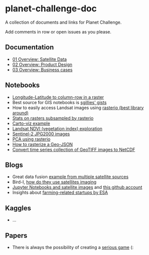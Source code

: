 # planet-challenge-doc
A collection of documents and links for Planet Challenge.

Add comments in row or open issues as you please.

## Documentation

* [01 Overview: Satellite Data](01-Overview_Sat_Data.md)
* [02 Overview: Product Design](02-Overview_Product.md)
* [03 Overview: Business cases](03-Overview_Business_Cases.md)

## Notebooks

* [Longitude-Latitude to column-row in a raster](https://gist.github.com/ColinTalbert/d43fcf258a40dbe3c4f81deb6b225f92)
* Best source for GIS notebooks is [sgillies' gists](https://gist.github.com/sgillies)
* How to easily access Landsat images using [rasterio (best library around)](https://gist.github.com/sgillies/7e5cd548110a5b4d45ac1a1d93cb17a3) 
* [Stats on rasters subsampled by rasterio](https://gist.github.com/sgillies/9676184)
* [Carto-viz example](https://gist.github.com/ColinTalbert/1bb0634261641f7a239bbb86370d889b)
* [Landsat NDVI (vegetation index) exploration](https://gist.github.com/ColinTalbert/bcff6f7c75acaaf2f04f)
* [Sentinel-2 JPG2000 images](https://gist.github.com/jpolchlo/bbcc764687127df83b34dce348418a54)
* [PCA using rasterio](https://gist.github.com/CEKrause/5578d28b0131576aeb1929118864d880)
* [How to rasterize a Geo-JSON](https://gist.github.com/sgillies/9848036)
* [Convert time series collection of GeoTIFF images to NetCDF](https://gist.github.com/rsignell-usgs/032e8d787da566fc3d666011c514799b)

## Blogs

* Great data fusion [example from multiple satellite sources](https://www.planet.com/pulse/publications/sensor-fusion-of-planet-landsat-and-modis-data-for-unprecedented-land-surface-monitoring/)
* Bird-I, [how do they use satellites imaging](https://blog.hibirdi.com/)
* [Jupyter Notebooks and satellite images](https://www.linkedin.com/pulse/jupyter-notebooks-satellite-imagery-andrew-cutts/) and [this github account](https://github.com/acgeospatial)
* Insights about [farming-related startups by ESA](https://business.esa.int/news/european-data-driven-agtech-startups)

## Kaggles

* ...

## Papers

* There is always the possibility of creating a [serious game](https://arxiv.org/pdf/1708.04176.pdf) (:
